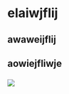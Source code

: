 
# elaiwjflij

## awaweijflij

## aowiejfliwje

### <img src= "https://avatars1.githubusercontent.com/u/59124691?v=4"/>
